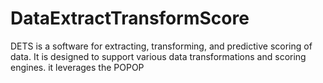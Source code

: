 # DataExtractTransformScore

DETS is a software for extracting, transforming, and predictive scoring of data. It is designed to support various data
transformations and scoring engines. it leverages the 
POPOP
